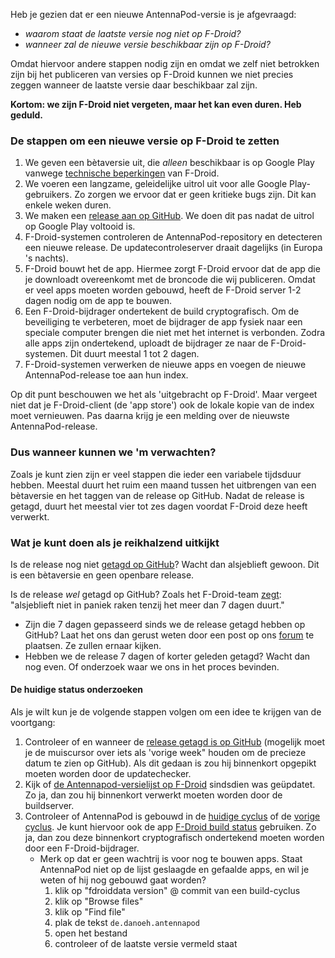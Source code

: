 Heb je gezien dat er een nieuwe AntennaPod-versie is je afgevraagd:

* *waarom staat de laatste versie nog niet op F-Droid?*
* *wanneer zal de nieuwe versie beschikbaar zijn op F-Droid?*

Omdat hiervoor andere stappen nodig zijn en omdat we zelf niet betrokken zijn bij het publiceren van versies op F-Droid kunnen we niet precies zeggen wanneer de laatste versie daar beschikbaar zal zijn.

**Kortom: we zijn F-Droid niet vergeten, maar het kan even duren. Heb geduld.**

### De stappen om een nieuwe versie op F-Droid te zetten

1. We geven een bètaversie uit, die *alleen* beschikbaar is op Google Play vanwege [technische beperkingen](/documentation/general/beta#f-droid) van F-Droid.
1. We voeren een langzame, geleidelijke uitrol uit voor alle Google Play-gebruikers. Zo zorgen we ervoor dat er geen kritieke bugs zijn. Dit kan enkele weken duren.
1. We maken een [release aan op GitHub](https://github.com/AntennaPod/AntennaPod/releases). We doen dit pas nadat de uitrol op Google Play voltooid is.
1. F-Droid-systemen controleren de AntennaPod-repository en detecteren een nieuwe release. De updatecontroleserver draait dagelijks (in Europa 's nachts).
1. F-Droid bouwt het de app. Hiermee zorgt F-Droid ervoor dat de app die je downloadt overeenkomt met de broncode die wij publiceren. Omdat er veel apps moeten worden gebouwd, heeft de F-Droid server 1-2 dagen nodig om de app te bouwen.
1. Een F-Droid-bijdrager ondertekent de build cryptografisch. Om de beveiliging te verbeteren, moet de bijdrager de app fysiek naar een speciale computer brengen die niet met het internet is verbonden. Zodra alle apps zijn ondertekend, uploadt de bijdrager ze naar de F-Droid-systemen. Dit duurt meestal 1 tot 2 dagen.
1. F-Droid-systemen verwerken de nieuwe apps en voegen de nieuwe AntennaPod-release toe aan hun index.

Op dit punt beschouwen we het als 'uitgebracht op F-Droid'. Maar vergeet niet dat je F-Droid-client (de 'app store') ook de lokale kopie van de index moet vernieuwen. Pas daarna krijg je een melding over de nieuwste AntennaPod-release.

### Dus wanneer kunnen we 'm verwachten?

Zoals je kunt zien zijn er veel stappen die ieder een variabele tijdsduur hebben. Meestal duurt het ruim een maand tussen het uitbrengen van een bètaversie en het taggen van de release op GitHub. Nadat de release is getagd, duurt het meestal vier tot zes dagen voordat F-Droid deze heeft verwerkt.

### Wat je kunt doen als je reikhalzend uitkijkt

Is de release nog niet [getagd op GitHub](https://github.com/AntennaPod/AntennaPod/releases)? Wacht dan alsjeblieft gewoon. Dit is een bètaversie en geen openbare release.

Is de release *wel* getagd op GitHub? Zoals het F-Droid-team [zegt](https://gitlab.com/fdroid/wiki/-/wikis/FAQ#how-long-does-it-take-for-my-app-to-show-up-on-website-and-client): "alsjeblieft niet in paniek raken tenzij het meer dan 7 dagen duurt."

* Zijn die 7 dagen gepasseerd sinds we de release getagd hebben op GitHub? Laat het ons dan gerust weten door een post op ons [forum](https://forum.antennapod.org/) te plaatsen. Ze zullen ernaar kijken.
* Hebben we de release 7 dagen of korter geleden getagd? Wacht dan nog even. Of onderzoek waar we ons in het proces bevinden.

#### De huidige status onderzoeken

Als je wilt kun je de volgende stappen volgen om een idee te krijgen van de voortgang:

1. Controleer of en wanneer de [release getagd is op GitHub](https://github.com/AntennaPod/AntennaPod/releases/latest) (mogelijk moet je de muiscursor over iets als 'vorige week" houden om de precieze datum te zien op GitHub). Als dit gedaan is zou hij binnenkort opgepikt moeten worden door de updatechecker.
1. Kijk of [de Antennapod-versielijst op F-Droid](https://gitlab.com/fdroid/fdroiddata/-/commits/master/metadata/de.danoeh.antennapod.yml?author=F-Droid%20checkupdates%20bot) sindsdien was geüpdatet. Zo ja, dan zou hij binnenkort verwerkt moeten worden door de buildserver.
1. Controleer of AntennaPod is gebouwd in de [huidige cyclus](https://monitor.f-droid.org/builds/running) of de [vorige cyclus](https://monitor.f-droid.org/builds/build). Je kunt hiervoor ook de app [F-Droid build status](https://f-droid.org/en/packages/de.storchp.fdroidbuildstatus/) gebruiken. Zo ja, dan zou deze binnenkort cryptografisch ondertekend moeten worden door een F-Droid-bijdrager.
   * Merk op dat er geen wachtrij is voor nog te bouwen apps. Staat AntennaPod niet op de lijst geslaagde en gefaalde apps, en wil je weten of hij nog gebouwd gaat worden?
      1. klik op "fdroiddata version" @ commit van een build-cyclus
      1. klik op "Browse files"
      1. klik op "Find file"
      1. plak de tekst `de.danoeh.antennapod`
      1. open het bestand
      1. controleer of de laatste versie vermeld staat
